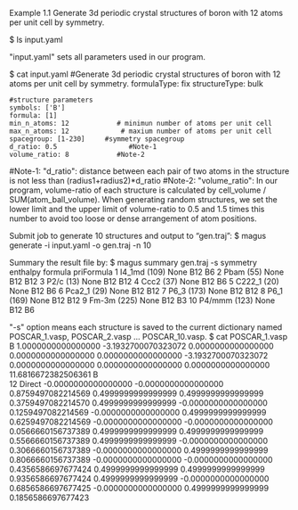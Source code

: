 Example 1.1
Generate 3d periodic crystal structures of boron with 12 atoms per unit cell by symmetry.

$ ls
input.yaml

"input.yaml" sets all parameters used in our program.

$ cat input.yaml
    #Generate 3d periodic crystal structures of boron with 12 atoms per unit cell by symmetry.
    formulaType: fix
    structureType: bulk

    #structure parameters
    symbols: ['B']
    formula: [1]                
    min_n_atoms: 12            # minimun number of atoms per unit cell
    max_n_atoms: 12             # maxium number of atoms per unit cell
    spacegroup: [1-230]     #symmetry spacegroup
    d_ratio: 0.5                  #Note-1
    volume_ratio: 8            #Note-2

#Note-1: "d_ratio": distance between each pair of two atoms in the structure is not less than (radius1+radius2)*d_ratio
#Note-2: "volume_ratio": In our program, volume-ratio of each structure is calculated by cell_volume / SUM(atom_ball_volume). 
When generating random structures, we set the lower limit and the upper limit of volume-ratio to 0.5 and 1.5 times this number to avoid too loose or dense arrangement of atom positions.

Submit job to generate 10 structures and output to “gen.traj”:
$ magus generate -i input.yaml -o gen.traj -n 10

Summary the result file by: 
$ magus summary gen.traj -s
            symmetry enthalpy formula priFormula
    1   I4_1md (109)     None     B12         B6
    2      Pbam (55)     None     B12        B12
    3      P2/c (13)     None     B12        B12
    4      Ccc2 (37)     None     B12         B6
    5    C222_1 (20)     None     B12         B6
    6    Pca2_1 (29)     None     B12        B12
    7     P6_3 (173)     None     B12        B12
    8     P6_1 (169)     None     B12        B12
    9    Fm-3m (225)     None     B12         B3
    10  P4/mmm (123)     None     B12         B6

"-s" option means each structure is saved to the current dictionary named POSCAR_1.vasp, POSCAR_2.vasp ... POSCAR_10.vasp.
$ cat POSCAR_1.vasp 
    B 
    1.0000000000000000
        -3.1932700070323072    0.0000000000000000    0.0000000000000000
        0.0000000000000000   -3.1932700070323072    0.0000000000000000
        0.0000000000000000    0.0000000000000000   11.6816672382506361
    B  
    12
    Direct
    -0.0000000000000000 -0.0000000000000000  0.8759497082214569
    0.4999999999999999  0.4999999999999999  0.3759497082214570
    0.4999999999999999 -0.0000000000000000  0.1259497082214569
    -0.0000000000000000  0.4999999999999999  0.6259497082214569
    -0.0000000000000000 -0.0000000000000000  0.0566660156737389
    0.4999999999999999  0.4999999999999999  0.5566660156737389
    0.4999999999999999 -0.0000000000000000  0.3066660156737389
    -0.0000000000000000  0.4999999999999999  0.8066660156737389
    -0.0000000000000000 -0.0000000000000000  0.4356586697677424
    0.4999999999999999  0.4999999999999999  0.9356586697677424
    0.4999999999999999 -0.0000000000000000  0.6856586697677425
    -0.0000000000000000  0.4999999999999999  0.1856586697677423
